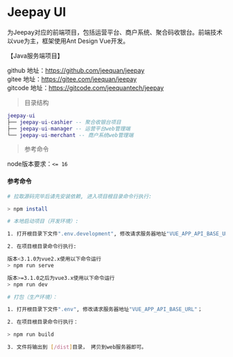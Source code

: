 # Jeepay UI
为Jeepay对应的前端项目，包括运营平台、商户系统、聚合码收银台。前端技术以vue为主，框架使用Ant Design Vue开发。

【Java服务端项目】

github 地址：https://github.com/jeequan/jeepay    
gitee 地址：https://gitee.com/jeequan/jeepay   
gitcode 地址：https://gitcode.com/jeequantech/jeepay

> 目录结构

```lua
jeepay-ui
├── jeepay-ui-cashier -- 聚合收银台项目
├── jeepay-ui-manager -- 运营平台web管理端
└── jeepay-ui-merchant -- 商户系统web管理端
```
> 参考命令

node版本要求：`<= 16 `

#### 参考命令

``` bash
# 拉取源码完毕后请先安装依赖, 进入项目根目录命令行执行:

> npm install

# 本地启动项目（开发环境）:

1. 打开根目录下文件".env.development", 修改请求服务器地址"VUE_APP_API_BASE_URL"；

2. 在项目根目录命令行执行:

版本<3.1.0为vue2.x使用以下命令运行
> npm run serve

版本>=3.1.0之后为vue3.x使用以下命令运行
> npm run dev

# 打包（生产环境）：

1. 打开根目录下文件".env", 修改请求服务器地址"VUE_APP_API_BASE_URL"；

2. 在项目根目录命令行执行：

> npm run build

3. 文件将输出到 [/dist]目录， 拷贝到web服务器即可。
```